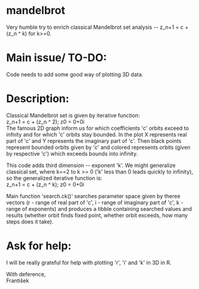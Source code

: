 # mandelbrot
Very humble try to enrich classical Mandelbrot set analysis -- z_n+1 = c + (z_n ^ k) for k>=0.

# Main issue/ TO-DO:
Code needs to add some good way of plotting 3D data. 

# Description:
Classical Mandelbrot set is given by iterative function:  
z_n+1 = c + (z_n ^ 2); z0 = 0+0i  
The famous 2D graph inform us for which coefficients 'c' orbits exceed to infnity and for which 'c' orbits stay bounded. In the plot X represents real part of 'c' and Y represents the imaginary part of 'c'. Then black points represent bounded orbits given by 'c' and colored represents orbits (given by respective 'c') which exceeds bounds into infinity.

This code adds third dimension -- exponent 'k'. We might generalize classical set, where k==2 to k >= 0 ('k' less than 0 leads quickly to infinity), so the generalized iterative function is:  
z_n+1 = c + (z_n ^ k); z0 = 0+0i  

Main function 'search.ck()' searches parameter space given by theree vectors (r - range of real part of 'c', i - range of imaginary part of 'c', k - range of exponents) and produces a tibble containing searched values and results (whether orbit finds fixed point, whether orbit exceeds, how many steps does it take).    

# Ask for help:
I will be really grateful for help with plotting 'r', 'i' and 'k' in 3D in R.
  
With deference,  
František
